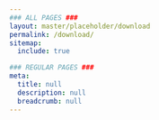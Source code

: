 ```yaml
---
### ALL PAGES ###
layout: master/placeholder/download
permalink: /download/
sitemap:
  include: true

### REGULAR PAGES ###
meta:
  title: null
  description: null
  breadcrumb: null
---
```


